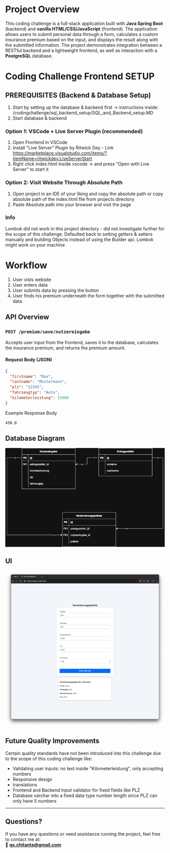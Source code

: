 # Project Overview

This coding challenge is a full-stack application built with **Java Spring Boot** (backend) and **vanilla HTML/CSS/JavaScript** (frontend). The application allows users to submit personal data through a form, calculates a custom insurance premium based on the input, and displays the result along with the submitted information. The project demonstrates integration between a RESTful backend and a lightweight frontend, as well as interaction with a **PostgreSQL** database.


# Coding Challenge Frontend SETUP

## PREREQUISITES (Backend & Database Setup)
1. Start by setting up the database & backend first -> instructions inside: /codingchallenge/sql_backend_setup/SQL_and_Backend_setup.MD
2. Start database & backend

### Option 1: VSCode + Live Server Plugin (recommended) 
1. Open Frontend in VSCode
2. Install "Live Server" Plugin by Ritwick Dey - Link https://marketplace.visualstudio.com/items/?itemName=ritwickdey.LiveServerStart
3. Right click index.html inside vscode -> and press "Open with Live Server" to start it

### Option 2: Visit Website Through Absolute Path
1. Open project in an IDE of your liking and copy the absolute path or copy absolute path of the index.html file from projects directory
2. Paste Absolute path into your browser and visit the page

### Info
Lombok did not work in this project directory - did not investigate further for the scope of this challenge.
Defaulted back to setting getters & setters manually and building Objects instead of using the Builder api.
Lombok might work on your machine

# Workflow
1. User vists website
2. User enters data
3. User submits data by pressing the button
4. User finds his premium underneath the form together with the submitted data 

## API Overview

### `POST /premium/save/nutzereingabe`

Accepts user input from the frontend, saves it to the database, calculates the insurance premium, and returns the premium amount.

#### Request Body (JSON)

```json
{
  "firstname": "Max",
  "lastname": "Mustermann",
  "plz": "12345",
  "fahrzeugtyp": "Auto",
  "kilometerleistung": 15000
}
```
Example Response Body
```
450.0
```

## Database Diagram

![Database_Schema](assets/codingchallenge_database_diagram.drawio.png "Database Schema")

## UI 

![Frontend_UI](assets/ui_website_screenshot.png "Frontend View")

## Future Quality Improvements
Certain quality standards have not been introduced into this challenge due to the scope of this coding challenge like:
- Validating user inputs: no text inside "Kilometerleistung", only accepting numbers
- Responsive design
- translations 
- Frontend and Backend Input validator for fixed fields like PLZ
- Database varchar into a fixed data type number length since PLZ can only have 5 numbers

---

## Questions?

If you have any questions or need assistance running the project, feel free to contact me at:  
📧 **qs.chitanta@gmail.com**
